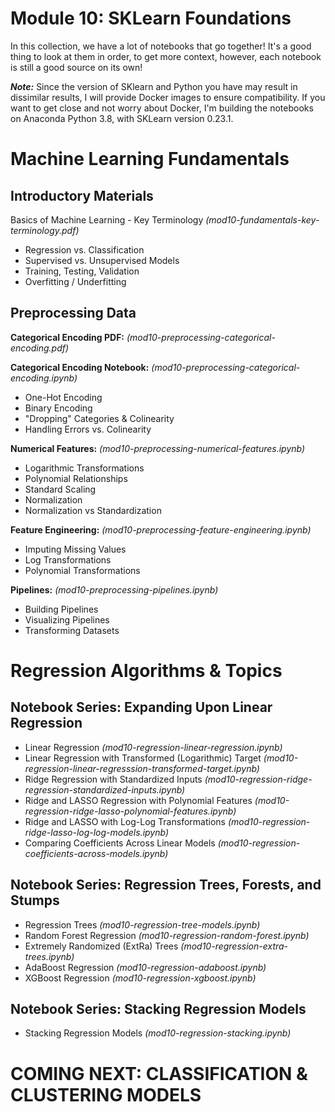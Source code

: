 # Module 10: SKLearn Foundations

In this collection, we have a lot of notebooks that go together! It's a good thing to look at them in order, to get more context, however, each notebook is still a good source on its own!

***Note:*** Since the version of SKlearn and Python you have may result in dissimilar results, I will provide Docker images to ensure compatibility. If you want to get close and not worry about Docker, I'm building the notebooks on Anaconda Python 3.8, with SKLearn version 0.23.1.

# Machine Learning Fundamentals

## Introductory Materials

Basics of Machine Learning - Key Terminology *(mod10-fundamentals-key-terminology.pdf)*

- Regression vs. Classification
- Supervised vs. Unsupervised Models
- Training, Testing, Validation
- Overfitting / Underfitting

## Preprocessing Data

**Categorical Encoding PDF:** *(mod10-preprocessing-categorical-encoding.pdf)*

**Categorical Encoding Notebook:** *(mod10-preprocessing-categorical-encoding.ipynb)*
 - One-Hot Encoding
 - Binary Encoding
 - "Dropping" Categories & Colinearity
 - Handling Errors vs. Colinearity

**Numerical Features:** *(mod10-preprocessing-numerical-features.ipynb)*
 - Logarithmic Transformations
 - Polynomial Relationships
 - Standard Scaling
 - Normalization
 - Normalization vs Standardization

**Feature Engineering:** *(mod10-preprocessing-feature-engineering.ipynb)*
- Imputing Missing Values
- Log Transformations
- Polynomial Transformations

**Pipelines:** *(mod10-preprocessing-pipelines.ipynb)*
- Building Pipelines
- Visualizing Pipelines
- Transforming Datasets

# Regression Algorithms & Topics

## Notebook Series: Expanding Upon Linear Regression
- Linear Regression *(mod10-regression-linear-regression.ipynb)*
- Linear Regression with Transformed (Logarithmic) Target *(mod10-regression-linear-regresssion-transformed-target.ipynb)*
- Ridge Regression with Standardized Inputs *(mod10-regression-ridge-regression-standardized-inputs.ipynb)*
- Ridge and LASSO Regression with Polynomial Features *(mod10-regression-ridge-lasso-polynomial-features.ipynb)*
- Ridge and LASSO with Log-Log Transformations *(mod10-regression-ridge-lasso-log-log-models.ipynb)*
- Comparing Coefficients Across Linear Models *(mod10-regression-coefficients-across-models.ipynb)*

## Notebook Series: Regression Trees, Forests, and Stumps
- Regression Trees *(mod10-regression-tree-models.ipynb)*
- Random Forest Regression *(mod10-regression-random-forest.ipynb)*
- Extremely Randomized (ExtRa) Trees *(mod10-regression-extra-trees.ipynb)*
- AdaBoost Regression *(mod10-regression-adaboost.ipynb)*
- XGBoost Regression *(mod10-regression-xgboost.ipynb)*

## Notebook Series: Stacking Regression Models
- Stacking Regression Models *(mod10-regression-stacking.ipynb)*


# COMING NEXT: CLASSIFICATION & CLUSTERING MODELS

<!--

# Classification Algorithms & Topics

- Logistic Regression
- Decision Trees
- Random Forest
- K Nearest Neighbors
- K Means

-->
